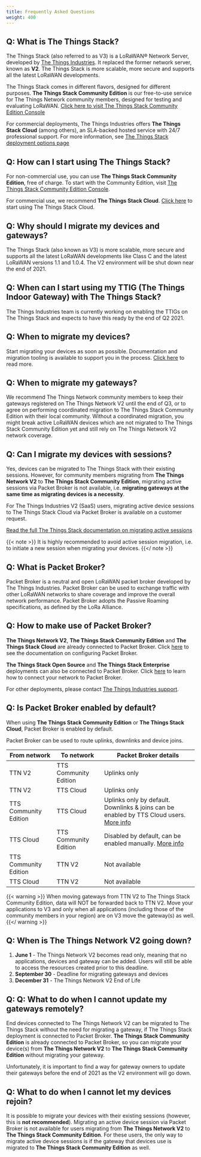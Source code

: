 ```yaml
---
title: Frequently Asked Questions
weight: 400
---
```


## Q: What is The Things Stack?
The Things Stack (also referred to as V3) is a LoRaWAN® Network Server, developed by <a href="https://www.thethingsindustries.com/" target="_blank">The Things Industries</a>. It replaced the former network server, known as **V2**. The Things Stack is more scalable, more secure and supports all the latest LoRaWAN developments.

The Things Stack comes in different flavors, designed for different purposes. **The Things Stack Community Edition** is our free-to-use service for The Things Network community members, designed for testing and evaluating LoRaWAN. <a href="https://console.cloud.thethings.network/" target="_blank">Click here to visit The Things Stack Community Edition Console</a>

For commercial deployments, The Things Industries offers **The Things Stack Cloud** (among others), an SLA-backed hosted service with 24/7 professional support. For more information, see <a href="https://www.thethingsindustries.com/deployment/" target="_blank">The Things Stack deployment options page</a>


## Q: How can I start using The Things Stack?
For non-commercial use, you can use **The Things Stack Community Edition**, free of charge. To start with the Community Edition, visit <a href="https://console.cloud.thethings.network/" target="_blank">The Things Stack Community Edition Console</a>.

For commercial use, we recommend **The Things Stack Cloud**. <a href="https://accounts.thethingsindustries.com/fee-calculator" target="_blank">Click here</a> to start using The Things Stack Cloud.

## Q: Why should I migrate my devices and gateways?
The Things Stack (also known as V3) is more scalable, more secure and supports all the latest LoRaWAN developments like Class C and the latest LoRaWAN versions 1.1 and 1.0.4. The V2 environment will be shut down near the end of 2021.

## Q: When can I start using my TTIG (The Things Indoor Gateway) with The Things Stack?
The Things Industries team is currently working on enabling the TTIGs on The Things Stack and expects to have this ready by the end of Q2 2021.

## Q: When to migrate my devices?
Start migrating your devices as soon as possible. Documentation and migration tooling is available to support you in the process. [Click here](/the-things-stack/migrate-to-v3/) to read more.

## Q: When to migrate my gateways?
We recommend The Things Network community members to keep their gateways registered on The Things Network V2 until the end of Q3, or to agree on performing coordinated migration to The Things Stack Community Edition with their local community. Without a coordinated migration, you might break active LoRaWAN devices which are not migrated to The Things Stack Community Edition yet and still rely on The Things Network V2 network coverage.

## Q: Can I migrate my devices with sessions?
Yes, devices can be migrated to The Things Stack with their existing sessions. However, for community members migrating from **The Things Network V2** to **The Things Stack Community Edition**, migrating active sessions via Packet Broker is not available, i.e. **migrating gateways at the same time as migrating devices is a necessity**.

For The Things Industries V2 (SaaS) users, migrating active device sessions to The Things Stack Cloud via Packet Broker is available on a customer request. 

<a href="https://www.thethingsindustries.com/docs/getting-started/migrating/migrating-from-v2/migrate-using-migration-tool/migrate-active-session/" target="_blank">Read the full The Things Stack documentation on migrating active sessions</a>

{{< note >}}
It is highly recommended to avoid active session migration, i.e. to initiate a new session when migrating your devices.
{{</ note >}}

## Q: What is Packet Broker?
Packet Broker is a neutral and open LoRaWAN packet broker developed by The Things Industries. Packet Broker can be used to exchange traffic with other LoRaWAN networks to share coverage and improve the overall network performance. Packet Broker adopts the Passive Roaming specifications, as defined by the LoRa Alliance. 

## Q: How to make use of Packet Broker?
**The Things Network V2**, **The Things Stack Community Edition** and **The Things Stack Cloud** are already connected to Packet Broker. Click <a href="https://www.thethingsindustries.com/docs/reference/packet-broker/configure/" target="_blank">here</a> to see the documentation on configuring Packet Broker.

**The Things Stack Open Source** and **The Things Stack Enterprise** deployments can also be connected to Packet Broker. Click <a href="https://www.thethingsindustries.com/docs/reference/packet-broker/" target="_blank">here</a> to learn how to connect your network to Packet Broker.

For other deployments, please contact [The Things Industries support](mailto:support@thethingsindustries.com).

## Q: Is Packet Broker enabled by default?
When using **The Things Stack Community Edition** or **The Things Stack Cloud**, Packet Broker is enabled by default.

Packet Broker can be used to route uplinks, downlinks and device joins.

|From network | To network | Packet Broker details|
|--|--|--|
| TTN V2 | TTS Community Edition | Uplinks only|
| TTN V2 | TTS Cloud | Uplinks only|
| TTS Community Edition | TTS Cloud | Uplinks only by default. Downlinks & joins can be enabled by TTS Cloud users. <a href="https://www.thethingsindustries.com/docs/reference/packet-broker/configure/" target="_blank">More info</a> |
| TTS Cloud | TTS Community Edition | Disabled by default, can be enabled manually. <a href="https://www.thethingsindustries.com/docs/reference/packet-broker/configure/" target="_blank">More info</a>
| TTS Community Edition | TTN V2 | Not available
| TTS Cloud | TTN V2 | Not available


{{< warning >}}
When moving gateways from TTN V2 to The Things Stack Community Edition, data will NOT be forwarded back to TTN V2. Move your applications to V3 and only when all applications (including those of the community members in your region) are on V3 move the gateway(s) as well.
{{</ warning >}}

## Q: When is The Things Network V2 going down?
1. **June 1** - The Things Network V2 becomes read only, meaning that no applications, devices and gateway can be added. Users will still be able to access the resources created prior to this deadline.
2. **September 30** - Deadline for migrating gateways and devices
3. **December 31** - The Things Network V2 End of Life 

## Q: Q: What to do when I cannot update my gateways remotely?
End devices connected to The Things Network V2 can be migrated to The Things Stack without the need for migrating a gateway, if The Things Stack deployment is connected to Packet Broker. **The Things Stack Community Edition** is already connected to Packet Broker, so you can migrate your device(s) from **The Things Network V2** to **The Things Stack Community Edition** without migrating your gateway.

Unfortunately, it is important to find a way for gateway owners to update their gateways before the end of 2021 as the V2 environment will go down. 

## Q: What to do when I cannot let my devices rejoin?
It is possible to migrate your devices with their existing sessions (however, this is **not recommended**). Migrating an active device session via Packet Broker is not available for users migrating from **The Things Network V2** to **The Things Stack Community Edition**. For these users, the only way to migrate active device sessions is if the gateway that devices use is migrated to **The Things Stack Community Edition** as well.
